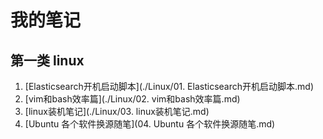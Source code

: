 # 我的笔记

## 第一类 linux
1. [Elasticsearch开机启动脚本](./Linux/01. Elasticsearch开机启动脚本.md)
2. [vim和bash效率篇](./Linux/02. vim和bash效率篇.md)
3. [linux装机笔记](./Linux/03. linux装机笔记.md)
4. [Ubuntu 各个软件换源随笔](04. Ubuntu 各个软件换源随笔.md)
